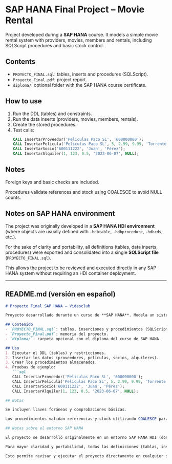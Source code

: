 # SAP HANA Final Project – Movie Rental

Project developed during a **SAP HANA** course. It models a simple movie rental system with providers, movies, members and rentals, including SQLScript procedures and basic stock control.

## Contents
- `PROYECTO_FINAL.sql`: tables, inserts and procedures (SQLScript).
- `Proyecto_Final.pdf`: project report.
- `diploma/`: optional folder with the SAP HANA course certificate.

## How to use
1. Run the DDL (tables) and constraints.
2. Run the data inserts (providers, movies, members, rentals).
3. Create the stored procedures.
4. Test calls:
   ```sql
   CALL InsertarProveedor('Peliculas Paco SL', '600000000');
   CALL InsertarPelicula('Peliculas Paco SL', 5, 2.99, 9.99, 'Torrente', 'Accion');
   CALL InsertarSocio('600111222', 'Juan', 'Pérez');
   CALL InsertarAlquiler(1, 123, 0.5, '2023-06-07', NULL);
## Notes
Foreign keys and basic checks are included.

Procedures validate references and stock using COALESCE to avoid NULL counts.
## Notes on SAP HANA environment

The project was originally developed in a **SAP HANA HDI environment** (where objects are usually defined with `.hdbtable`, `.hdbprocedure`, `.hdbcds`, etc.).  

For the sake of clarity and portability, all definitions (tables, data inserts, procedures) were exported and consolidated into a single **SQLScript file** (`PROYECTO_FINAL.sql`).  

This allows the project to be reviewed and executed directly in any SAP HANA system without requiring an HDI container deployment.


---

## README.md (versión en español)

```markdown
# Proyecto Final SAP HANA – Videoclub

Proyecto desarrollado durante un curso de **SAP HANA**. Modela un sistema sencillo de alquiler de películas con proveedores, películas, socios y alquileres, incluyendo procedimientos SQLScript y control básico de stock.

## Contenido
- `PROYECTO_FINAL.sql`: tablas, inserciones y procedimientos (SQLScript).
- `Proyecto_Final.pdf`: memoria del proyecto.
- `diploma/`: carpeta opcional con el diploma del curso de SAP HANA.

## Uso
1. Ejecutar el DDL (tablas) y restricciones.
2. Insertar los datos (proveedores, películas, socios, alquileres).
3. Crear los procedimientos almacenados.
4. Pruebas de ejemplo:
   ```sql
   CALL InsertarProveedor('Peliculas Paco SL', '600000000');
   CALL InsertarPelicula('Peliculas Paco SL', 5, 2.99, 9.99, 'Torrente', 'Accion');
   CALL InsertarSocio('600111222', 'Juan', 'Pérez');
   CALL InsertarAlquiler(1, 123, 0.5, '2023-06-07', NULL);

## Notas

Se incluyen llaves foráneas y comprobaciones básicas.

Los procedimientos validan referencias y stock utilizando COALESCE para evitar valores nulos.

## Notas sobre el entorno SAP HANA

El proyecto se desarrolló originalmente en un entorno SAP HANA HDI (donde los objetos suelen definirse con .hdbtable, .hdbprocedure, .hdbcds, etc.).

Para mayor claridad y portabilidad, todas las definiciones (tablas, inserciones, procedimientos) se exportaron y consolidaron en un único archivo SQLScript (PROYECTO_FINAL.sql).

Esto permite revisar y ejecutar el proyecto directamente en cualquier sistema SAP HANA sin necesidad de desplegar un contenedor HDI.